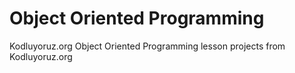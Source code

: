 # Object Oriented Programming

Kodluyoruz.org Object Oriented Programming lesson projects from Kodluyoruz.org

